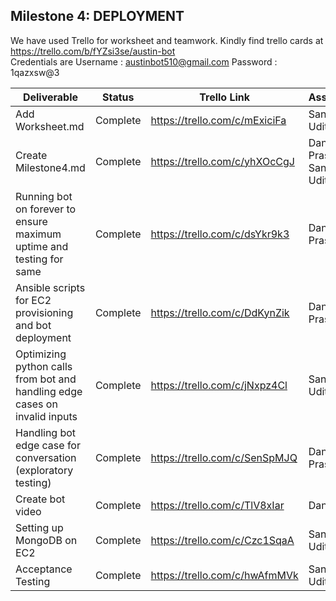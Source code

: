 

## Milestone 4: DEPLOYMENT

We have used Trello for worksheet and teamwork. Kindly find trello cards at https://trello.com/b/fYZsi3se/austin-bot  
Credentials are Username : austinbot510@gmail.com Password : 1qazxsw@3




| Deliverable   | Status   |  Trello Link |   Assignee
| ------------- | ------------  |  ------------ |   -----------
| Add Worksheet.md       | Complete  | https://trello.com/c/mExiciFa     |   Sandeep, Udit
| Create Milestone4.md     | Complete  | https://trello.com/c/yhXOcCgJ     |   Danish, Prashant, Sandeep, Udit
| Running bot on forever to ensure maximum uptime and testing for same     | Complete  | https://trello.com/c/dsYkr9k3     |   Danish, Prashant
| Ansible scripts for EC2 provisioning and bot deployment     | Complete  | https://trello.com/c/DdKynZik     |   Danish, Prashant
| Optimizing python calls from bot and handling edge cases on invalid inputs     | Complete  | https://trello.com/c/jNxpz4Cl     |   Sandeep, Udit
| Handling bot edge case for conversation (exploratory testing)     | Complete  | https://trello.com/c/SenSpMJQ     |   Danish, Prashant
| Create bot video     | Complete  | https://trello.com/c/TlV8xIar     |   Danish
| Setting up MongoDB on EC2   | Complete  | https://trello.com/c/Czc1SqaA  |  Sandeep, Udit
| Acceptance Testing  | Complete  | https://trello.com/c/hwAfmMVk | Sandeep, Udit
